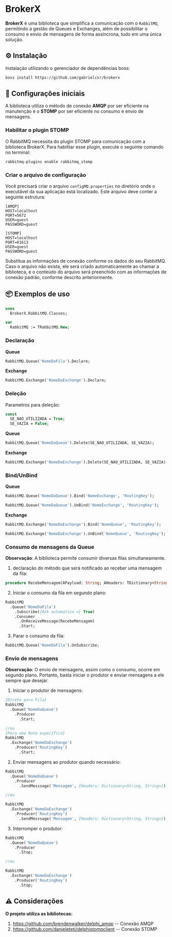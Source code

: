 # BrokerX
**BrokerX** é uma biblioteca que simplifica a comunicação com o `RabbitMQ`, permitindo a gestão de Queues e Exchanges, além de possibilitar o consumo e envio de mensagens de forma assíncrona, tudo em uma única solução.

## ⚙️ Instalação
Instalação utilizando o gerenciador de dependências boss:
```bash
boss install https://github.com/gabrielcsr/brokerx
```
 ## 🔴 Configurações iniciais
A biblioteca utiliza o método de conexão **AMQP** por ser eficiente na manutenção e o **STOMP** por ser eficiente no consumo e envio de mensagens.

### Habilitar o plugin STOMP
O RabbitMQ necessita do plugin STOMP para comunicação com a biblioteca BrokerX. Para habilitar esse plugin, execute o seguinte comando no terminal:
```bash
rabbitmq-plugins enable rabbitmq_stomp
```
### Criar o arquivo de configuração
Você precisará criar o arquivo `configMQ.properties` no diretório onde o executável da sua aplicação está localizado. Este arquivo deve conter a seguinte estrutura:
```
[AMQP]
HOST=localhost
PORT=5672
USER=guest
PASSWORD=guest

[STOMP]
HOST=localhost
PORT=61613
USER=guest
PASSWORD=guest
```
Substitua as informações de conexão conforme os dados do seu RabbitMQ. Caso o arquivo não exista, ele será criado automaticamente ao chamar a biblioteca, e o conteúdo do arquivo será preenchido com as informações de conexão padrão, conforme descrito anteriormente.

## 📦 Exemplos de uso
```pascal
uses
  BrokerX.RabbitMQ.Classes;

var
  RabbitMQ := TRabbitMQ.New;  
```
### Declaração

**Queue**

```pascal
RabbitMQ.Queue('NomeDaFila').Declare;
```

**Exchange**

```pascal
RabbitMQ.Exchange('NomeDaExchange').Declare;
```

### Deleção

Parametros para deleção:
```pascal
const
  SE_NAO_UTILIZADA = True;
  SE_VAZIA = False;
```
**Queue**

```pascal
RabbitMQ.Queue('NomeDaQueue').Delete(SE_NAO_UTILIZADA, SE_VAZIA);
```
**Exchange**

```pascal
RabbitMQ.Exchange('NomeDaExchange').Delete(SE_NAO_UTILIZADA, SE_VAZIA);
```
### Bind/UnBind

**Queue**

```pascal
RabbitMQ.Queue('NomeDaQueue').Bind('NomeExchange', 'RoutingKey');

RabbitMQ.Queue('NomeDaQueue').UnBind('NomeExchange', 'RoutingKey');
```
**Exchange**

```pascal
RabbitMQ.Exchange('NomeDaExchange').Bind('NomeQueue', 'RoutingKey');

RabbitMQ.Exchange('NomeDaExchange').UnBind('NomeQueue', 'RoutingKey');
```
### Consumo de mensagens da Queue
**Observação**: A biblioteca permite consumir diversas filas simultaneamente.

1. declaração do método que será notificado ao receber uma mensagem da fila:
```pascal
procedure RecebeMensagem(APayload: String; AHeaders: TDictionary<String, String> = nil);
```
2. Iniciar o consumo da fila em segundo plano:
```pascal
RabbitMQ
  .Queue('NomeDaFila')
    .Subscribe({Ack automatico =} True) 
    .Consumer
      .OnReceiveMessage(RecebeMensagem)
      .Start;
```
3. Parar o consumo da fila:
```pascal
RabbitMQ.Queue('NomeDaFila').UnSubscribe;
```

### Envio de mensagens
**Observação**: O envio de mensagens, assim como o consumo, ocorre em segundo plano. Portanto, basta iniciar o produtor e enviar mensagens a ele sempre que desejar.

1. Iniciar o produtor de mensagens:
```pascal
{Direto para Fila}
RabbitMQ
  .Queue('NomeDaQueue')
    .Producer
      .Start;

//ou
{Para uma Rota especifica}
RabbitMQ
  .Exchange('NomeDaExchange')
    .Producer('RoutingKey')
      .Start;
```
2. Enviar mensagens ao produtor quando necessário:
```pascal
RabbitMQ
  .Queue('NomeDaQueue')
    .Producer
      .SendMesssage('Mensagem', {Headers: Dictionary<String, String>});

//ou

RabbitMQ
  .Exchange('NomeDaExchange')
    .Producer('RoutingKey')
      .SendMesssage('Mensagem', {Headers: Dictionary<String, String>});
```
3. Interromper o produtor:
```pascal
RabbitMQ
  .Queue('NomeDaQueue')
    .Producer
      .Stop;

//ou

RabbitMQ
  .Exchange('NomeDaExchange')
    .Producer('RoutingKey')
      .Stop;
```
## ⚠️ Considerações
**O projeto utiliza as bibliotecas:**
1. https://github.com/brendenwalker/delphi_amqp    -- Conexão AMQP
2. https://github.com/danieleteti/delphistompclient -- Conexão STOMP
